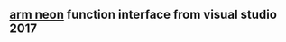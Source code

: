 
## [arm neon](https://raw.githubusercontent.com/lianzeng/personalNoteBook/master/arm_neon.h) function interface from visual studio 2017
